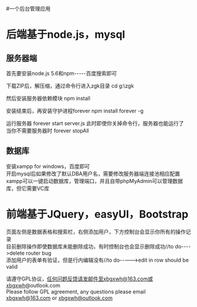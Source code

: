 #一个后台管理应用

后端基于node.js，mysql
======================================================
服务器端
------------------------------------------------------
首先要安装node.js 5.6和npm-----百度搜索即可</br>

下载ZIP后，解压缩，通过命令行进入zgk目录
    cd g:\zgk
    
然后安装服务器依赖模块
    npm install
    
安装结束后，再安装守护进程forever
    npm install forever -g
    
运行服务器
    forever start server.js
此时即使你关掉命令行，服务器也能运行了</br>
当你不需要服务器时
    forever stopAll

数据库
-----------------------------------------------------
安装xampp for windows，百度即可</br>
开启mysql后如果修改了默认DBA用户名，需要修改服务器端连接池相应配置</br>
xampp可以一键启动数据库，管理端口，并且自带phpMyAdmin可以管理数据库，但它需要VC库</br>

前端基于JQuery，easyUI，Bootstrap
======================================================
页面左侧是数据表格和搜索栏，右侧添加用户，下方控制台会显示你所有的操作记录</br>
目前删除操作即使数据库未能删除成功，有时控制台也会显示删除成功//to do---->delete router bug</br>
添加用户的表单有验证，但是行内编辑没有//to do----->edit in row should be valid

请遵守GPL协议，任何问题反馈请发邮件至xbgxwh@163.com或xbgxwh@outlook.com</br>
Please follow GPL agreement, any questions please email xbgxwh@163.com or xbgxwh@outlook.com
